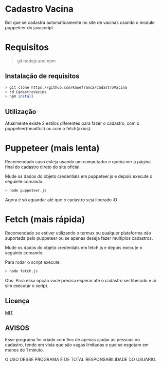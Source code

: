 # Cadastro Vacina

Bot que se cadastra automaticamente no site de vacinas usando o modulo puppeteer do javascript.

# Requisitos
> git
> nodejs and npm

## Instalação de requisitos

```bash
> git clone https://github.com/Kauefranca/CadastroVacina
> cd CadastroVacina
> npm install
```

## Utilização

Atualmente existe 2 estilos diferentes para fazer o cadastro, com o puppeteer(headfull) ou com o fetch(axios).

# Puppeteer (mais lenta)

Recomendado caso esteja usando um computador e queira ver a página final do cadastro direto do site oficial.

Mude os dados do objeto credentials em puppeteer.js e depois execute o seguinte comando:

```bash
> node puppeteer.js
```

Agora é só aguardar até que o cadastro seja liberado :D

# Fetch (mais rápida)

Recomendado se estiver utilizando o termux ou qualquer plataforma não suportada pelo puppeteer ou se apenas deseja fazer multiplos cadastros.

Mude os dados do objeto credentials em fetch.js e depois execute o seguinte comando:

Para rodar o script execute:
```bash
> node fetch.js
```

Obs: Para essa opção você precisa esperar até o cadastro ser liberado e aí sim executar o script.

## Licença

[MIT](https://github.com/Kauefranca/CadastroVacina/blob/main/LICENSE)

## AVISOS

Esse programa foi criado com fins de apenas ajudar as pessoas no cadastro, tendo em vista que são vagas limitadas e que se esgotam em menos de 1 minuto.

O USO DESSE PROGRAMA É DE TOTAL RESPONSABILIDADE DO USUÁRIO.